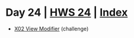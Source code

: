 # Day 24 | [HWS 24](https://www.hackingwithswift.com/100/swiftui/24) | [Index](https://github.com/JulesMoorhouse/100DaysOfSwiftUI/blob/main/README.md)

- [X02 View Modifier](https://github.com/JulesMoorhouse/100DaysOfSwiftUI/tree/main/X02%20View%20Modifier/X02%20View%20Modifier/ContentView.swift) (challenge)

